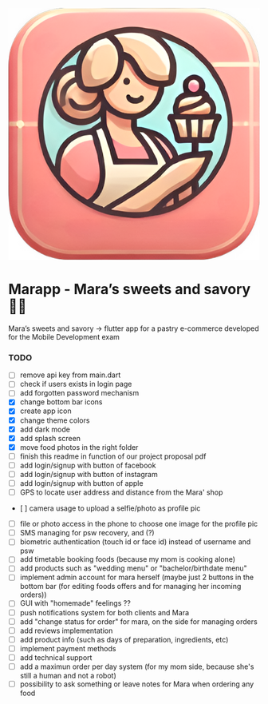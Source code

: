 ![Marapp](assets/icon.png)

# Marapp - Mara’s sweets and savory 🍰🥨
Mara’s sweets and savory -> flutter app for a pastry e-commerce developed for the Mobile Development exam

### TODO
- [ ] remove api key from main.dart
- [ ] check if users exists in login page
- [ ] add forgotten password mechanism
- [x] change bottom bar icons
- [x] create app icon 
- [x] change theme colors
- [x] add dark mode
- [x] add splash screen
- [x] move food photos in the right folder
- [ ] finish this readme in function of our project proposal pdf
- [ ] add login/signup with button of facebook
- [ ] add login/signup with button of instagram 
- [ ] add login/signup with button of apple
- [ ] GPS to locate user address and distance from the Mara' shop
- [ ] camera usage to upload a selfie/photo as profile pic
- [ ] file or photo access in the phone to choose one image for the profile pic
- [ ] SMS managing for psw recovery, and (?)
- [ ] biometric authentication (touch id or face id) instead of username and psw
- [ ] add timetable booking foods (because my mom is cooking alone)
- [ ] add products such as "wedding menu" or "bachelor/birthdate menu"
- [ ] implement admin account for mara herself (maybe just 2 buttons in the bottom bar (for editing foods offers and for managing her incoming orders))
- [ ] GUI with "homemade" feelings ??
- [ ] push notifications system for both clients and Mara
- [ ] add "change status for order" for mara, on the side for managing orders
- [ ] add reviews implementation
- [ ] add product info (such as days of preparation, ingredients, etc)
- [ ] implement payment methods
- [ ] add technical support
- [ ] add a maximun order per day system (for my mom side, because she's still a human and not a robot)
- [ ] possibility to ask something or leave notes for Mara when ordering any food